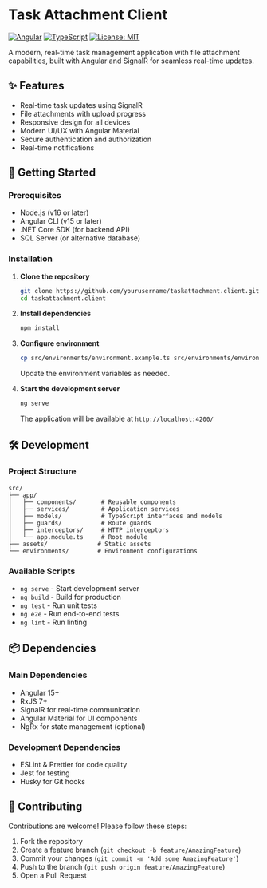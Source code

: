 # Task Attachment Client

[![Angular](https://img.shields.io/badge/Angular-DD0031?style=for-the-badge&logo=angular&logoColor=white)](https://angular.io/)
[![TypeScript](https://img.shields.io/badge/TypeScript-007ACC?style=for-the-badge&logo=typescript&logoColor=white)](https://www.typescriptlang.org/)
[![License: MIT](https://img.shields.io/badge/License-MIT-yellow.svg?style=for-the-badge)](https://opensource.org/licenses/MIT)

A modern, real-time task management application with file attachment capabilities, built with Angular and SignalR for seamless real-time updates.

## ✨ Features

- Real-time task updates using SignalR
- File attachments with upload progress
- Responsive design for all devices
- Modern UI/UX with Angular Material
- Secure authentication and authorization
- Real-time notifications

## 🚀 Getting Started

### Prerequisites

- Node.js (v16 or later)
- Angular CLI (v15 or later)
- .NET Core SDK (for backend API)
- SQL Server (or alternative database)

### Installation

1. **Clone the repository**
   ```bash
   git clone https://github.com/yourusername/taskattachment.client.git
   cd taskattachment.client
   ```

2. **Install dependencies**
   ```bash
   npm install
   ```

3. **Configure environment**
   ```bash
   cp src/environments/environment.example.ts src/environments/environment.ts
   ```
   Update the environment variables as needed.

4. **Start the development server**
   ```bash
   ng serve
   ```
   The application will be available at `http://localhost:4200/`

## 🛠 Development

### Project Structure

```
src/
├── app/
│   ├── components/       # Reusable components
│   ├── services/         # Application services
│   ├── models/           # TypeScript interfaces and models
│   ├── guards/           # Route guards
│   ├── interceptors/     # HTTP interceptors
│   └── app.module.ts     # Root module
├── assets/              # Static assets
└── environments/        # Environment configurations
```

### Available Scripts

- `ng serve` - Start development server
- `ng build` - Build for production
- `ng test` - Run unit tests
- `ng e2e` - Run end-to-end tests
- `ng lint` - Run linting

## 📦 Dependencies

### Main Dependencies

- Angular 15+
- RxJS 7+
- SignalR for real-time communication
- Angular Material for UI components
- NgRx for state management (optional)

### Development Dependencies

- ESLint & Prettier for code quality
- Jest for testing
- Husky for Git hooks

## 🤝 Contributing

Contributions are welcome! Please follow these steps:

1. Fork the repository
2. Create a feature branch (`git checkout -b feature/AmazingFeature`)
3. Commit your changes (`git commit -m 'Add some AmazingFeature'`)
4. Push to the branch (`git push origin feature/AmazingFeature`)
5. Open a Pull Request

 
